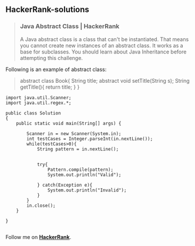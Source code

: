 ## HackerRank-solutions
> ### Java Abstract Class | HackerRank
> A Java abstract class is a class that can't be instantiated.
> That means you cannot create new instances of an abstract class.
> It works as a base for subclasses.
> You should learn about Java Inheritance before attempting this challenge.

Following is an example of abstract class:
> abstract class Book{
>  String title;
>   abstract void setTitle(String s);
>   String getTitle(){
>       return title;
>   }
> }

```
import java.util.Scanner;
import java.util.regex.*;

public class Solution
{
    public static void main(String[] args) {

        Scanner in = new Scanner(System.in);
        int testCases = Integer.parseInt(in.nextLine());
        while(testCases>0){
            String pattern = in.nextLine();


            try{
                Pattern.compile(pattern);
                System.out.println("Valid");

            } catch(Exception e){
                System.out.println("Invalid");
            }
        }
        in.close();
    }

}


```


Follow me on **[HackerRank](https://www.hackerrank.com/profile/bynk_verified)**.
